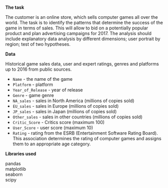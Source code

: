 **The task**

The customer is an online store, which sells computer games all over the world. The task is to identify the patterns that determine the success of the game in terms of sales. This will allow to bid on a potentially popular product and plan advertising campaigns for 2017.
The analysis should include explanatory data analysis by different dimensions; user portrait by region; test of two hypotheses. 
 
**Data**

Historical game sales data, user and expert ratings, genres and platforms up to 2016 from public sources. 
 - `Name` - the name of the game
 - `Platform` - platform
 - `Year_of_Release` - year of release
 - `Genre` - game genre
 - `NA_sales` - sales in North America (millions of copies sold)
 - `EU_sales` - sales in Europe (millions of copies sold)
 - `JP_sales` - sales in Japan (millions of copies sold)
 - `Other_sales` - sales in other countries (millions of copies sold)
 - `Critic_Score` - Critics score (maximum 100)
 - `User_Score` - user score (maximum 10)
 - `Rating` - rating from the ESRB (Entertainment Software Rating Board). This association determines the rating of computer games and assigns them to an appropriate age category.
 
**Libraries used**

pandas <br/>
matplotlib <br/>
seaborn <br/>
scipy
